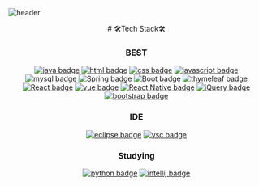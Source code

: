 ![header](https://capsule-render.vercel.app/api?type=waving&color=auto&height=100&section=header&text=INHYUK%20WOO&fontSize=90)


<div align=center>      
# 🛠Tech Stack🛠
        
### BEST
[![java badge](https://img.shields.io/badge/java-007396?logo=java&logoColor=white&style=for-the-badge)]()
[![html badge](https://img.shields.io/badge/html-E34F26?logo=html5&logoColor=white&style=for-the-badge)]()
[![css badge](https://img.shields.io/badge/css-1572B6?logo=css3&logoColor=white&style=for-the-badge)]()
[![javascript badge](https://img.shields.io/badge/javascript-F7DF1E?logo=JavaScript&logoColor=black&style=for-the-badge)]()
[![mysql badge](https://img.shields.io/badge/mysql-4479A1?logo=mysql&logoColor=white&style=for-the-badge)]()
[![Spring badge](https://img.shields.io/badge/Spring%20Framework-6DB33F?logo=Spring&logoColor=white&style=for-the-badge)]()
[![Boot badge](https://img.shields.io/badge/Spring%20Boot-6DB33F?logo=Spring%20Boot&logoColor=white&style=for-the-badge)]()
[![thymeleaf badge](https://img.shields.io/badge/thymeleaf-005F0F?logo=thymeleaf&logoColor=white&style=for-the-badge)]()
[![React badge](https://img.shields.io/badge/react-61DAFB?logo=React&logoColor=white&style=for-the-badge)]()
[![vue badge](https://img.shields.io/badge/vue.js-4FC08D?logo=vue.js&logoColor=white&style=for-the-badge)]()
[![React Native badge](https://img.shields.io/badge/React%20native-61DAFB?logo=React&logoColor=white&style=for-the-badge)]()
[![jQuery badge](https://img.shields.io/badge/jquery-0769AD?logo=jquery&logoColor=white&style=for-the-badge)]()
[![bootstrap badge](https://img.shields.io/badge/bootstrap-7952B3?logo=bootstrap&logoColor=white&style=for-the-badge)]()

### IDE
[![eclipse badge](https://img.shields.io/badge/eclipse-2C2255?logo=eclipse&logoColor=white&style=for-the-badge)]() 
[![vsc badge](https://img.shields.io/badge/visual%20studio%20code-007ACC?logo=visual%20studio%20code&logoColor=white&style=for-the-badge)]()
 
### Studying
[![python badge](https://img.shields.io/badge/python-3776AB?logo=python&logoColor=white&style=for-the-badge)]()
[![intellij badge](https://img.shields.io/badge/IntelliJ%20IDEA-000000?logo=IntelliJ%20IDEA&logoColor=white&style=for-the-badge)]()
</div>

<!--
**Y-mannn/Y-mannn** is a ✨ _special_ ✨ repository because its `README.md` (this file) appears on your GitHub profile.

Here are some ideas to get you started:

- 🔭 I’m currently working on ...
- 🌱 I’m currently learning ...
- 👯 I’m looking to collaborate on ...
- 🤔 I’m looking for help with ...
- 💬 Ask me about ...
- 📫 How to reach me: ...
- 😄 Pronouns: ...
- ⚡ Fun fact: ...
-->
